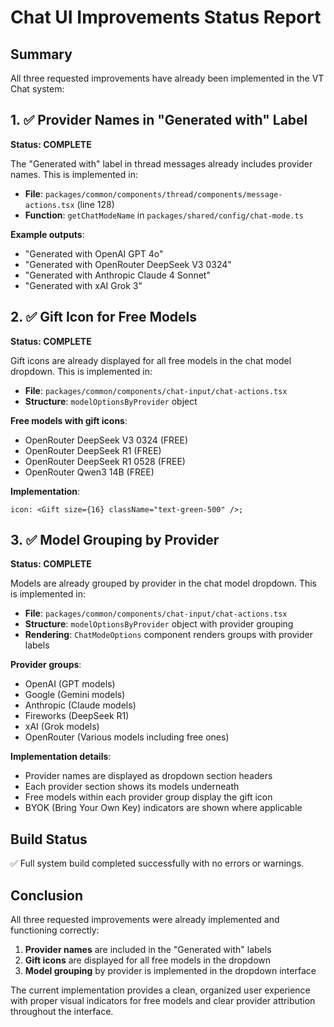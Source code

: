 # Chat UI Improvements Status Report

## Summary

All three requested improvements have already been implemented in the VT Chat system:

## 1. ✅ Provider Names in "Generated with" Label

**Status: COMPLETE**

The "Generated with" label in thread messages already includes provider names. This is implemented in:

- **File**: `packages/common/components/thread/components/message-actions.tsx` (line 128)
- **Function**: `getChatModeName` in `packages/shared/config/chat-mode.ts`

**Example outputs**:

- "Generated with OpenAI GPT 4o"
- "Generated with OpenRouter DeepSeek V3 0324"
- "Generated with Anthropic Claude 4 Sonnet"
- "Generated with xAI Grok 3"

## 2. ✅ Gift Icon for Free Models

**Status: COMPLETE**

Gift icons are already displayed for all free models in the chat model dropdown. This is implemented in:

- **File**: `packages/common/components/chat-input/chat-actions.tsx`
- **Structure**: `modelOptionsByProvider` object

**Free models with gift icons**:

- OpenRouter DeepSeek V3 0324 (FREE)
- OpenRouter DeepSeek R1 (FREE)
- OpenRouter DeepSeek R1 0528 (FREE)
- OpenRouter Qwen3 14B (FREE)

**Implementation**:

```tsx
icon: <Gift size={16} className="text-green-500" />;
```

## 3. ✅ Model Grouping by Provider

**Status: COMPLETE**

Models are already grouped by provider in the chat model dropdown. This is implemented in:

- **File**: `packages/common/components/chat-input/chat-actions.tsx`
- **Structure**: `modelOptionsByProvider` object with provider grouping
- **Rendering**: `ChatModeOptions` component renders groups with provider labels

**Provider groups**:

- OpenAI (GPT models)
- Google (Gemini models)
- Anthropic (Claude models)
- Fireworks (DeepSeek R1)
- xAI (Grok models)
- OpenRouter (Various models including free ones)

**Implementation details**:

- Provider names are displayed as dropdown section headers
- Each provider section shows its models underneath
- Free models within each provider group display the gift icon
- BYOK (Bring Your Own Key) indicators are shown where applicable

## Build Status

✅ Full system build completed successfully with no errors or warnings.

## Conclusion

All three requested improvements were already implemented and functioning correctly:

1. **Provider names** are included in the "Generated with" labels
2. **Gift icons** are displayed for all free models in the dropdown
3. **Model grouping** by provider is implemented in the dropdown interface

The current implementation provides a clean, organized user experience with proper visual indicators for free models and clear provider attribution throughout the interface.
